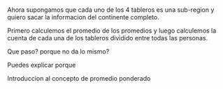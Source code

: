 ﻿# 
Ahora supongamos que cada uno de los 4 tableros es una sub-region y quiero sacar la informacion del continente completo. 

Primero calculemos el promedio de los promedios y luego calculemos la cuenta de cada una de los tableros dividido entre todas las personas. 


Que paso? porque no da lo mismo?

Puedes explicar porque 

Introduccion al concepto de promedio ponderado
##